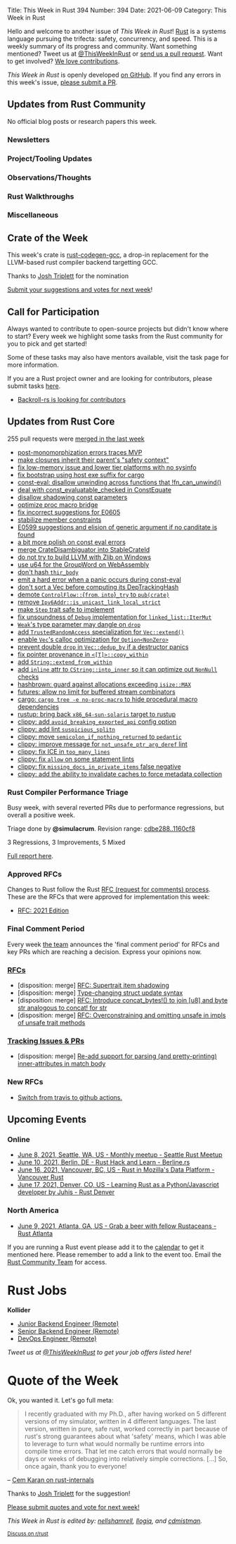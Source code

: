 Title: This Week in Rust 394
Number: 394
Date: 2021-06-09
Category: This Week in Rust

Hello and welcome to another issue of *This Week in Rust*!
[Rust](http://rust-lang.org) is a systems language pursuing the trifecta: safety, concurrency, and speed.
This is a weekly summary of its progress and community.
Want something mentioned? Tweet us at [@ThisWeekInRust](https://twitter.com/ThisWeekInRust) or [send us a pull request](https://github.com/rust-lang/this-week-in-rust).
Want to get involved? [We love contributions](https://github.com/rust-lang/rust/blob/master/CONTRIBUTING.md).

*This Week in Rust* is openly developed [on GitHub](https://github.com/rust-lang/this-week-in-rust).
If you find any errors in this week's issue, [please submit a PR](https://github.com/rust-lang/this-week-in-rust/pulls).

## Updates from Rust Community

No official blog posts or research papers this week.

### Newsletters

### Project/Tooling Updates

### Observations/Thoughts

### Rust Walkthroughs

### Miscellaneous

## Crate of the Week

This week's crate is [rust-codegen-gcc](https://github.com/antoyo/rustc_codegen_gcc), a drop-in replacement for the LLVM-based rust compiler backend targetting GCC.

Thanks to [Josh Triplett](https://users.rust-lang.org/t/crate-of-the-week/2704/920) for the nomination

[Submit your suggestions and votes for next week][submit_crate]!

[submit_crate]: https://users.rust-lang.org/t/crate-of-the-week/2704

## Call for Participation

Always wanted to contribute to open-source projects but didn't know where to start?
Every week we highlight some tasks from the Rust community for you to pick and get started!

Some of these tasks may also have mentors available, visit the task page for more information.

If you are a Rust project owner and are looking for contributors, please submit tasks [here][guidelines].

* [Backroll-rs is looking for contributors](https://www.reddit.com/r/rust/comments/npnl1p/help_wanted_with_backrollrs_new_networking_library/)

[guidelines]: https://users.rust-lang.org/t/twir-call-for-participation/4821

## Updates from Rust Core

255 pull requests were [merged in the last week][merged]

[merged]: https://github.com/search?q=is%3Apr+org%3Arust-lang+is%3Amerged+merged%3A2021-05-24..2021-05-31

* [post-monomorphization errors traces MVP](https://github.com/rust-lang/rust/pull/85633)
* [make closures inherit their parent's "safety context"](https://github.com/rust-lang/rust/pull/85607)
* [fix low-memory issue and lower tier platforms with no sysinfo](https://github.com/rust-lang/rustup/pull/2779)
* [fix bootstrap using host exe suffix for cargo](https://github.com/rust-lang/rust/pull/85590)
* [const-eval: disallow unwinding across functions that !fn_can_unwind()](https://github.com/rust-lang/rust/pull/85546)
* [deal with const_evaluatable_checked in ConstEquate](https://github.com/rust-lang/rust/pull/85481)
* [disallow shadowing const parameters](https://github.com/rust-lang/rust/pull/85478)
* [optimize proc macro bridge](https://github.com/rust-lang/rust/pull/85390)
* [fix incorrect suggestions for E0605](https://github.com/rust-lang/rust/pull/84968)
* [stabilize member constraints](https://github.com/rust-lang/rust/pull/84701)
* [E0599 suggestions and elision of generic argument if no canditate is found](https://github.com/rust-lang/rust/pull/84221)
* [a bit more polish on const eval errors](https://github.com/rust-lang/rust/pull/85767)
* [merge CrateDisambiguator into StableCrateId](https://github.com/rust-lang/rust/pull/85804)
* [do not try to build LLVM with Zlib on Windows](https://github.com/rust-lang/rust/pull/85762)
* [use u64 for the GroupWord on WebAssembly](https://github.com/rust-lang/hashbrown/pull/271)
* [don't hash `thir_body`](https://github.com/rust-lang/rust/pull/85729)
* [emit a hard error when a panic occurs during const-eval](https://github.com/rust-lang/rust/pull/85704)
* [don't sort a Vec before computing its DepTrackingHash](https://github.com/rust-lang/rust/pull/85702)
* [demote `ControlFlow::`{`from`, `into`}`_try` to `pub(crate)`](https://github.com/rust-lang/rust/pull/85645)
* [remove `Ipv6Addr::is_unicast_link_local_strict`](https://github.com/rust-lang/rust/pull/85819)
* [make `Step` trait safe to implement](https://github.com/rust-lang/rust/pull/83772)
* [fix unsoundness of `Debug` implementation for `linked_list::IterMut`](https://github.com/rust-lang/rust/pull/85814)
* [`Weak`'s type parameter may dangle on `drop`](https://github.com/rust-lang/rust/pull/85535)
* [add `TrustedRandomAccess` specialization for `Vec::extend()`](https://github.com/rust-lang/rust/pull/83770)
* [enable `Vec`'s calloc optimization for `Option<NonZero>`](https://github.com/rust-lang/rust/pull/85737)
* [prevent double `drop` in `Vec::dedup_by` if a destructor panics](https://github.com/rust-lang/rust/pull/85625)
* [fix pointer provenance in `<[T]>::copy_within`](https://github.com/rust-lang/rust/pull/85610)
* [add `String::extend_from_within`](https://github.com/rust-lang/rust/pull/85801)
* [add `inline` attr to `CString::into_inner` so it can optimize out `NonNull` checks](https://github.com/rust-lang/rust/pull/85719)
* [hashbrown: guard against allocations exceeding `isize::MAX`](https://github.com/rust-lang/hashbrown/pull/268)
* [futures: allow no limit for buffered stream combinators](https://github.com/rust-lang/futures-rs/pull/2429)
* [cargo: `cargo tree -e no-proc-macro` to hide procedural macro dependencies](https://github.com/rust-lang/cargo/pull/9488)
* [rustup: bring back `x86_64-sun-solaris` target to rustup](https://github.com/rust-lang/rust/pull/85252)
* [clippy: add `avoid_breaking_exported_api` config option](https://github.com/rust-lang/rust-clippy/pull/7187)
* [clippy: add lint `suspicious_splitn`](https://github.com/rust-lang/rust-clippy/pull/7292)
* [clippy: move `semicolon_if_nothing_returned` to `pedantic`](https://github.com/rust-lang/rust-clippy/pull/7268)
* [clippy: improve message for `not_unsafe_ptr_arg_deref` lint](https://github.com/rust-lang/rust-clippy/pull/7294)
* [clippy: fix ICE in `too_many_lines`](https://github.com/rust-lang/rust-clippy/pull/7287)
* [clippy: fix `allow` on some statement lints](https://github.com/rust-lang/rust-clippy/pull/7282)
* [clippy: fix `missing_docs_in_private_items` false negative](https://github.com/rust-lang/rust-clippy/pull/7281)
* [clippy: add the ability to invalidate caches to force metadata collection](https://github.com/rust-lang/rust-clippy/pull/7256)

### Rust Compiler Performance Triage

Busy week, with several reverted PRs due to performance regressions, but overall a positive week.

Triage done by **@simulacrum**.
Revision range: [cdbe288..1160cf8](https://perf.rust-lang.org/?start=cdbe2888979bb8797b05f0d58a6f6e60753983d2&end=1160cf864f2a0014e3442367e1b96496bfbeadf4&absolute=false&stat=instructions%3Au)

3 Regressions, 3 Improvements, 5 Mixed

[Full report here](https://github.com/rust-lang/rustc-perf/blob/master/triage/2021-06-01.md).

### Approved RFCs

Changes to Rust follow the Rust [RFC (request for comments) process](https://github.com/rust-lang/rfcs#rust-rfcs). These
are the RFCs that were approved for implementation this week:

* [RFC: 2021 Edition](https://github.com/rust-lang/rfcs/pull/3085)

### Final Comment Period

Every week [the team](https://www.rust-lang.org/team.html) announces the
'final comment period' for RFCs and key PRs which are reaching a
decision. Express your opinions now.

### [RFCs](https://github.com/rust-lang/rfcs/labels/final-comment-period)

* [disposition: merge] [RFC: Supertrait item shadowing](https://github.com/rust-lang/rfcs/pull/2845)
* [disposition: merge] [Type-changing struct update syntax](https://github.com/rust-lang/rfcs/pull/2528)
* [disposition: merge] [RFC: Introduce concat_bytes!() to join [u8] and byte str analogous to concat! for str](https://github.com/rust-lang/rfcs/pull/2509)
* [disposition: merge] [RFC: Overconstraining and omitting unsafe in impls of unsafe trait methods](https://github.com/rust-lang/rfcs/pull/2316)

### [Tracking Issues & PRs](https://github.com/rust-lang/rust/labels/final-comment-period)

* [disposition: merge] [Re-add support for parsing (and pretty-printing) inner-attributes in match body](https://github.com/rust-lang/rust/pull/85193)

### New RFCs

* [Switch from travis to github actions.](https://github.com/rust-lang/rfcs/pull/3136)

## Upcoming Events

### Online

* [June 8, 2021, Seattle, WA, US - Monthly meetup - Seattle Rust Meetup](https://www.meetup.com/Seattle-Rust-Meetup/events/gskksryccjblb/)
* [June 10, 2021, Berlin, DE - Rust Hack and Learn - Berline.rs](https://berline.rs/)
* [June 16, 2021, Vancouver, BC, US - Rust in Mozilla's Data Platform - Vancouver Rust](https://www.meetup.com/Vancouver-Rust/events/fqpkjsyccjbvb/)
* [June 17, 2021, Denver, CO, US - Learning Rust as a Python/Javascript developer by Juhis - Rust Denver](https://www.meetup.com/Rust-Boulder-Denver/events/277575285/)

### North America

* [June 9, 2021, Atlanta, GA, US - Grab a beer with fellow Rustaceans - Rust Atlanta](https://www.meetup.com/Rust-ATL/events/qxqdgryccjbmb/)

If you are running a Rust event please add it to the [calendar] to get
it mentioned here. Please remember to add a link to the event too.
Email the [Rust Community Team][community] for access.

[calendar]: https://www.google.com/calendar/embed?src=apd9vmbc22egenmtu5l6c5jbfc%40group.calendar.google.com
[community]: mailto:community-team@rust-lang.org

# Rust Jobs

**Kollider**

* [Junior Backend Engineer (Remote)](https://kollider.homerun.co/junior-backend-engineer/en)
* [Senior Backend Engineer (Remote)](https://kollider.homerun.co/senior-backend-engineer/en)
* [DevOps Engineer (Remote)](https://kollider.homerun.co/devops-engineer/en)


*Tweet us at [@ThisWeekInRust](https://twitter.com/ThisWeekInRust) to get your job offers listed here!*

# Quote of the Week

Ok, you wanted it. Let's go full meta:

> I recently graduated with my Ph.D., after having worked on 5 different versions of my simulator, written in 4 different languages. The last version, written in pure, safe rust, worked correctly in part because of rust's strong guarantees about what 'safety' means, which I was able to leverage to turn what would normally be runtime errors into compile time errors. That let me catch errors that would normally be days or weeks of debugging into relatively simple corrections. \[...\] So, once again, thank you to everyone!

– [Cem Karan on rust-internals](https://internals.rust-lang.org/t/ot-thank-you-to-everyone-that-has-made-rust-possible/14777)

Thanks to [Josh Triplett](https://users.rust-lang.org/t/twir-quote-of-the-week/328/1053) for the suggestion!

[Please submit quotes and vote for next week!](https://users.rust-lang.org/t/twir-quote-of-the-week/328)

*This Week in Rust is edited by: [nellshamrell](https://github.com/nellshamrell), [llogiq](https://github.com/llogiq), and [cdmistman](https://github.com/cdmistman).*

<small>[Discuss on r/rust](https://www.reddit.com/r/rust/comments/k5nsab/this_week_in_rust_367/)</small>
